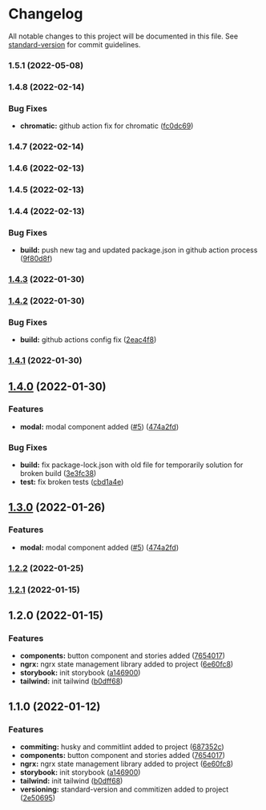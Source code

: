 # Changelog

All notable changes to this project will be documented in this file. See [standard-version](https://github.com/conventional-changelog/standard-version) for commit guidelines.

### 1.5.1 (2022-05-08)

### 1.4.8 (2022-02-14)


### Bug Fixes

* **chromatic:** github action fix for chromatic ([fc0dc69](https://github.com/codefirst-io-tech/codefirst-ngx-starter/commit/fc0dc691f2f5bd8fe18aef4ef8828d2568810249))

### 1.4.7 (2022-02-14)

### 1.4.6 (2022-02-13)

### 1.4.5 (2022-02-13)

### 1.4.4 (2022-02-13)


### Bug Fixes

* **build:** push new tag and updated package.json in github action process ([9f80d8f](https://github.com/codefirst-io-tech/codefirst-ngx-starter/commit/9f80d8facdf654428ca289677cd53b81b366ec56))

### [1.4.3](https://github.com/codefirst-io-tech/codefirst-ngx-starter/compare/v1.4.2...v1.4.3) (2022-01-30)

### [1.4.2](https://github.com/omrumbakitemiz/codefirst-ngx-starter/compare/v1.4.1...v1.4.2) (2022-01-30)


### Bug Fixes

* **build:** github actions config fix ([2eac4f8](https://github.com/omrumbakitemiz/codefirst-ngx-starter/commit/2eac4f84e34615bf20d767010264488187b0f995))

### [1.4.1](https://github.com/omrumbakitemiz/codefirst-ngx-starter/compare/v1.4.0...v1.4.1) (2022-01-30)

## [1.4.0](https://github.com/omrumbakitemiz/codefirst-ngx-starter/compare/v1.2.2...v1.4.0) (2022-01-30)


### Features

* **modal:** modal component added ([#5](https://github.com/omrumbakitemiz/codefirst-ngx-starter/issues/5)) ([474a2fd](https://github.com/omrumbakitemiz/codefirst-ngx-starter/commit/474a2fd374e40ceecd52025582259a5055b7b529))


### Bug Fixes

* **build:** fix package-lock.json with old file for temporarily solution for broken build ([3e3fc38](https://github.com/omrumbakitemiz/codefirst-ngx-starter/commit/3e3fc382265611fbd12a3aeb634c24fc9b05cba4))
* **test:** fix broken tests ([cbd1a4e](https://github.com/omrumbakitemiz/codefirst-ngx-starter/commit/cbd1a4e34b2e28d7158f5d82ffe8d253df71c89c))

## [1.3.0](https://github.com/omrumbakitemiz/codefirst-ngx-starter/compare/v1.2.2...v1.3.0) (2022-01-26)


### Features

* **modal:** modal component added ([#5](https://github.com/omrumbakitemiz/codefirst-ngx-starter/issues/5)) ([474a2fd](https://github.com/omrumbakitemiz/codefirst-ngx-starter/commit/474a2fd374e40ceecd52025582259a5055b7b529))

### [1.2.2](https://github.com/omrumbakitemiz/codefirst-ngx-starter/compare/v1.2.1...v1.2.2) (2022-01-25)

### [1.2.1](https://github.com/omrumbakitemiz/codefirst-ngx-starter/compare/v1.2.0...v1.2.1) (2022-01-15)

## 1.2.0 (2022-01-15)


### Features

* **components:** button component and stories added ([7654017](https://github.com/omrumbakitemiz/codefirst-ngx-starter/commit/7654017dbf8ef70de86ca25e7d2dee7419fed2d5))
* **ngrx:** ngrx state management library added to project ([6e60fc8](https://github.com/omrumbakitemiz/codefirst-ngx-starter/commit/6e60fc8a8618714add018f066fdca8726370b70d))
* **storybook:** init storybook ([a146900](https://github.com/omrumbakitemiz/codefirst-ngx-starter/commit/a14690033ba2381af0f8720ebc7d16759320635c))
* **tailwind:** init tailwind ([b0dff68](https://github.com/omrumbakitemiz/codefirst-ngx-starter/commit/b0dff68a6cf87ec677cb5d75765414b4aa7ac3ae))

## 1.1.0 (2022-01-12)


### Features

* **commiting:** husky and commitlint added to project ([687352c](https://github.com/omrumbakitemiz/codefirst-ngx-starter/commit/687352cdfedb91b7569a9caed5a5ab76fc634aab))
* **components:** button component and stories added ([7654017](https://github.com/omrumbakitemiz/codefirst-ngx-starter/commit/7654017dbf8ef70de86ca25e7d2dee7419fed2d5))
* **ngrx:** ngrx state management library added to project ([6e60fc8](https://github.com/omrumbakitemiz/codefirst-ngx-starter/commit/6e60fc8a8618714add018f066fdca8726370b70d))
* **storybook:** init storybook ([a146900](https://github.com/omrumbakitemiz/codefirst-ngx-starter/commit/a14690033ba2381af0f8720ebc7d16759320635c))
* **tailwind:** init tailwind ([b0dff68](https://github.com/omrumbakitemiz/codefirst-ngx-starter/commit/b0dff68a6cf87ec677cb5d75765414b4aa7ac3ae))
* **versioning:** standard-version and commitizen added to project ([2e50695](https://github.com/omrumbakitemiz/codefirst-ngx-starter/commit/2e506950ca56277d413bbbdf81057452772dec14))

